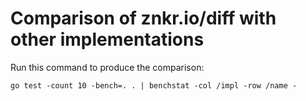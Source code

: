 # Comparison of znkr.io/diff with other implementations

Run this command to produce the comparison:

```
go test -count 10 -bench=. . | benchstat -col /impl -row /name -
```
